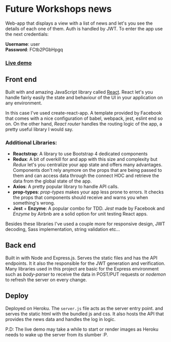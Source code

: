 # Future Workshops news

Web-app that displays a view with a list of news and let's you see the details of each one of them. Auth is handled by JWT. To enter the app use the next credentials:

**Username**: user <br>
**Password**: FCtb2PGbHpgq

### [Live demo](https://fw-news.herokuapp.com/)

## **Front end**

Built with and amazing JavaScript library called [React](https://reactjs.org/). React let's you handle fairly easily the state and behaviour of the UI in your application on any environment.

In this case I've used create-react-app. A template provided by Facebook that comes with a nice configuration of babel, webpack, jest, eslint end so on. On the other hand, _React router_ handles the routing logic of the app, a pretty useful library I would say.

### Additional Libraries:

* **Reactstrap**: A library to use Bootstrap 4 dedicated components
* **Redux**: A bit of overkill for and app with this size and complexity but _Redux_ let's you centralize your app state and offers many advantages. Components don't rely anymore on the props that are being passed to them and can access data through the connect HOC and retrieve the data from the global state of the app.
* **Axios**: A pretty popular library to handle API calls.
* **prop-types**: _prop-types_ makes your app less prone to errors. It checks the props that components should receive and warns you when something's wrong.
* **Jest** + **Enzyme**: A popular combo for TDD. _Jest_ made by Facebook and _Enzyme_ by Airbnb are a solid option for unit testing React apps.

Besides these libraries I've used a couple more for responsive design, JWT decoding, Sass implementation, string validation etc...

## **Back end**

Built in with Node and Express.js. Serves the static files and has the API endpoints. It it also the responsible for the JWT generation and verification. Many libraries used in this project are basic for the Express environment such as _body-parser_ to receive the data in POST/PUT requests or _nodemon_ to refresh the server on every change.

## **Deploy**

Deployed on Heroku. The `server.js` file acts as the server entry point. and serves the static html with the bundled js and css. It also hosts the API that provides the news data and handles the log in logic.

P.D: The live demo may take a while to start or render images as Heroku needs to wake up the server from its slumber :P.
